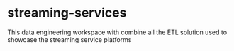 # streaming-services
This data engineering workspace with combine all the ETL solution used to showcase the streaming service platforms
